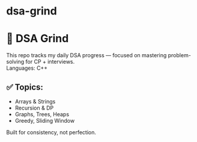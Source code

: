 # dsa-grind
# 🧠 DSA Grind

This repo tracks my daily DSA progress — focused on mastering problem-solving for CP + interviews.  
Languages: C++

## ✅ Topics:
- Arrays & Strings
- Recursion & DP
- Graphs, Trees, Heaps
- Greedy, Sliding Window

Built for consistency, not perfection.
